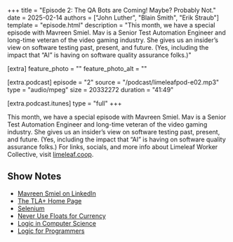 +++
title = "Episode 2: The QA Bots are Coming! Maybe? Probably Not."
date = 2025-02-14
authors = ["John Luther", "Blain Smith", "Erik Straub"]
template = "episode.html"
description = "This month, we have a special episode with Mavreen Smiel. Mav is a Senior Test Automation Engineer and long-time veteran of the video gaming industry. She gives us an insider’s view on software testing past, present, and future. (Yes, including the impact that “AI” is having on software quality assurance folks.)"

[extra]
feature_photo = ""
feature_photo_alt = ""

[extra.podcast]
episode = "2"
source = "/podcast/limeleafpod-e02.mp3"
type = "audio/mpeg"
size = 20332272
duration = "41:49"

[extra.podcast.itunes]
type = "full"
+++

This month, we have a special episode with Mavreen Smiel. Mav is a Senior Test Automation Engineer and long-time veteran of the video gaming industry. She gives us an insider’s view on software testing past, present, and future. (Yes, including the impact that “AI” is having on software quality assurance folks.) For links, socials, and more info about Limeleaf Worker Collective, visit [limeleaf.coop](http://limeleaf.coop/).

<!-- more -->

## Show Notes
- [Mavreen Smiel on LinkedIn](https://www.linkedin.com/in/mavreensmiel/)
- [The TLA+ Home Page](https://lamport.azurewebsites.net/tla/tla.html)
- [Selenium](https://www.selenium.dev)
- [Never Use Floats for Currency](https://husobee.github.io/money/float/2016/09/23/never-use-floats-for-currency.html)
- [Logic in Computer Science](https://en.wikipedia.org/wiki/Logic_in_computer_science)
- [Logic for Programmers](https://leanpub.com/logic)

